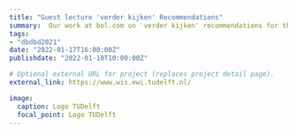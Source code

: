 ```yaml
---
title: "Guest lecture 'verder kijken' Recommendations"
summary:  Our work at bol.com on 'verder kijken' recommendations for the Bachelor students in the Data Mining class.
tags:
- "dbdbd2021"
date: "2022-01-17T16:00:00Z"
publishdate: "2022-01-10T10:00:00Z"

# Optional external URL for project (replaces project detail page).
external_link: https://www.wis.ewi.tudelft.nl/

image:
  caption: Logo TUDelft
  focal_point: Logo TUDelft
---
```

